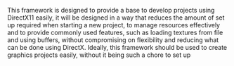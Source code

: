 This framework is designed to provide a base to develop projects using DirectX11 easily, it will be designed in a way that reduces the amount of set up required when starting a new project, to manage resources effectively and to provide commonly used features, such as loading textures from file and using buffers, without compromising on flexibility and reducing what can be done using DirectX. Ideally, this framework should be used to create graphics projects easily, without it being such a chore to set up
